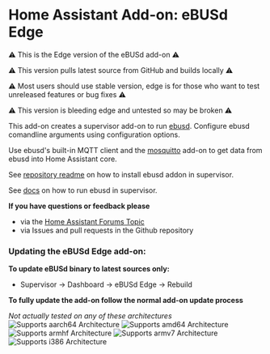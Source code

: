 # Home Assistant Add-on: eBUSd Edge

⚠️ This is the Edge version of the eBUSd add-on ⚠️

⚠️ This version pulls latest source from GitHub and builds locally ⚠️

⚠️ Most users should use stable version, edge is for those who want to test unreleased features or bug fixes ⚠️

⚠️ This version is bleeding edge and untested so may be broken ⚠️

This add-on creates a supervisor add-on to run [ebusd](http://ebusd.eu). Configure ebusd comandline arguments using configuration options.

Use ebusd's built-in MQTT client and the [mosquitto](https://github.com/home-assistant/addons/tree/master/mosquitto) add-on to get data from ebusd into Home Assistant core.

See [repository readme](https://github.com/LukasGrebe/ha-addons#how-to-install) on how to install ebusd addon in supervisor.

See [docs](https://github.com/LukasGrebe/ha-addons/blob/main/ebusd/DOCS.md#how-to-run-ebusd) on how to run ebusd in supervisor.

**If you have questions or feedback please**
- via the [Home Assistant Forums Topic](https://community.home-assistant.io/t/an-ebusd-add-on/344852)
- via Issues and pull requests in the Github repository

### Updating the eBUSd Edge add-on:

**To update eBUSd binary to latest sources only:**

- Supervisor → Dashboard → eBUSd Edge → Rebuild

**To fully update the add-on follow the normal add-on update process**


*Not actually tested on any of these architectures*
![Supports aarch64 Architecture][aarch64-shield]
![Supports amd64 Architecture][amd64-shield]
![Supports armhf Architecture][armhf-shield]
![Supports armv7 Architecture][armv7-shield]
![Supports i386 Architecture][i386-shield]

[aarch64-shield]: https://img.shields.io/badge/aarch64-yes-green.svg
[amd64-shield]: https://img.shields.io/badge/amd64-yes-green.svg
[armhf-shield]: https://img.shields.io/badge/armhf-yes-green.svg
[armv7-shield]: https://img.shields.io/badge/armv7-yes-green.svg
[i386-shield]: https://img.shields.io/badge/i386-yes-green.svg
